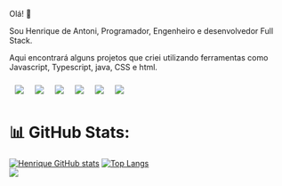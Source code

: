 Olá! 👋

Sou Henrique de Antoni, Programador, Engenheiro e desenvolvedor Full Stack.

Aqui encontrará alguns projetos que criei utilizando ferramentas como Javascript, Typescript, java, CSS e html.

<div style="display: flex;">
    <div style="display: inline-block; margin: 10px;">
        <img src="https://img.shields.io/badge/React-20232A?style=for-the-badge&logo=react&logoColor=61DAFB">
    </div>
    <div style="display: inline-block; margin: 10px;">
        <img src="https://img.shields.io/badge/JavaScript-F7DF1E?style=for-the-badge&logo=javascript&logoColor=black">
    </div>
    <div style="display: inline-block; margin: 10px;">
        <img src="https://img.shields.io/badge/Java-ED8B00?style=for-the-badge&logo=openjdk&logoColor=white">
    </div>
    <div style="display: inline-block; margin: 10px;">
        <img src="https://img.shields.io/badge/C%2B%2B-00599C?style=for-the-badge&logo=c%2B%2B&logoColor=white">
    </div>
    <div style="display: inline-block; margin: 10px;">
        <img src="https://img.shields.io/badge/HTML5-E34F26?style=for-the-badge&logo=html5&logoColor=white">
    </div>
    <div style="display: inline-block; margin: 10px;">
        <img src="https://img.shields.io/badge/CSS-239120?&style=for-the-badge&logo=css3&logoColor=white">
    </div>
</div>


# 📊 GitHub Stats:

[![Henrique GitHub stats](https://github-readme-stats.vercel.app/api?username=henriquedeantoni)](https://github.com/anuraghazra/github-readme-stats)  [![Top Langs](https://github-readme-stats.vercel.app/api/top-langs/?username=henriquedeantoni&layout=pie)](https://github.com/anuraghazra/github-readme-stats) <br>
![](https://komarev.com/ghpvc/?username=henriquedeantoni)
